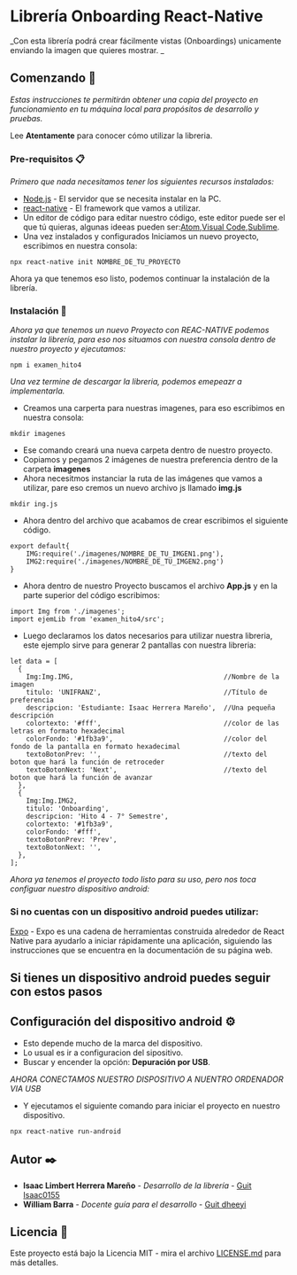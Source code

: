 # Librería Onboarding React-Native

_Con esta librería podrá crear fácilmente vistas (Onboardings) unicamente enviando la imagen que quieres mostrar. _

## Comenzando 🚀

_Estas instrucciones te permitirán obtener una copia del proyecto en funcionamiento en tu máquina local para propósitos de desarrollo y pruebas._

Lee **Atentamente** para conocer cómo utilizar la libreria.


### Pre-requisitos 📋

_Primero que nada necesitamos tener los siguientes recursos instalados:_
* [Node.js](https://nodejs.org/es/download/) - El servidor que se necesita instalar en la PC.
* [react-native](https://www.npmjs.com/package/react-native) - El framework que vamos a utilizar.
* Un editor de código para editar nuestro código, este editor puede ser el que tú quieras, algunas ideeas pueden ser:[Atom](https://atom.io/),[Visual Code](https://code.visualstudio.com/download),[Sublime](https://www.sublimetext.com/3).
* Una vez instalados y configurados Iniciamos un nuevo proyecto, escribimos en nuestra consola:
```
npx react-native init NOMBRE_DE_TU_PROYECTO
```
Ahora ya que tenemos eso listo, podemos continuar la instalación de la librería.

### Instalación 🔧

_Ahora ya que tenemos un nuevo Proyecto con REAC-NATIVE podemos instalar la librería, para eso nos situamos con nuestra consola dentro de nuestro proyecto y ejecutamos:_

```
npm i examen_hito4
```

_Una vez termine de descargar la libreria, podemos emepeazr a implementarla._

* Creamos una carperta para nuestras imagenes, para eso escribimos en nuestra consola:
```
mkdir imagenes
```
* Ese comando creará una nueva carpeta dentro de nuestro proyecto.
* Copiamos y pegamos 2 imágenes de nuestra preferencia dentro de la carpeta **imagenes**
* Ahora necesitmos instanciar la ruta de las imágenes que vamos a utilizar, pare eso cremos un nuevo archivo js llamado **img.js**
```
mkdir ing.js
```
* Ahora dentro del archivo que acabamos de crear escribimos el siguiente código.
```
export default{
    IMG:require('./imagenes/NOMBRE_DE_TU_IMGEN1.png'),
    IMG2:require('./imagenes/NOMBRE_DE_TU_IMGEN2.png')    
}
```
* Ahora dentro de nuestro Proyecto buscamos el archivo **App.js** y en la parte superior del código escribimos:
```
import Img from './imagenes';
import ejemLib from 'examen_hito4/src';
```
* Luego declaramos los datos necesarios para utilizar nuestra libreria, este ejemplo sirve para generar 2 pantallas con nuestra libreria:
```
let data = [
  {
    Img:Img.IMG,                                      //Nombre de la imagen
    titulo: 'UNIFRANZ',                               //Título de preferencia
    descripcion: 'Estudiante: Isaac Herrera Mareño',  //Una pequeña descripción
    colortexto: '#fff',                               //color de las letras en formato hexadecimal
    colorFondo: '#1fb3a9',                            //color del fondo de la pantalla en formato hexadecimal
    textoBotonPrev: '',                               //texto del boton que hará la función de retroceder
    textoBotonNext: 'Next',                           //texto del boton que hará la función de avanzar
  },
  {
    Img:Img.IMG2,
    titulo: 'Onboarding',
    descripcion: 'Hito 4 - 7° Semestre',
    colortexto: '#1fb3a9',
    colorFondo: '#fff',
    textoBotonPrev: 'Prev',
    textoBotonNext: '',
  },
];
```

_Ahora ya tenemos el proyecto todo listo para su uso, pero nos toca configuar nuestro dispositivo android:_

### Si no cuentas con un dispositivo android puedes utilizar:

[Expo](https://expo.io/) - Expo es una cadena de herramientas construida alrededor de React Native para ayudarlo a iniciar rápidamente una aplicación, siguiendo las instrucciones que se encuentra en la documentación de su página web.

## Si tienes un dispositivo android puedes seguir con estos pasos
## Configuración del dispositivo android ⚙️

* Esto depende mucho de la marca del dispositivo.
* Lo usual es ir a configuracion del sipositivo.
* Buscar y encender la opción: **Depuración por USB**.


_AHORA CONECTAMOS NUESTRO DISPOSITIVO A NUENTRO ORDENADOR VIA USB_

* Y ejecutamos el siguiente comando para iniciar el proyecto en nuestro dispositivo.
```
npx react-native run-android
```

## Autor ✒️

* **Isaac Limbert Herrera Mareño** - *Desarrollo de la librería* - [Guit Isaac0155](https://github.com/Isaac0155)
* **William Barra** - *Docente guía para el desarrollo* - [Guit dheeyi](https://github.com/dheeyi)

## Licencia 📄

Este proyecto está bajo la Licencia MIT - mira el archivo [LICENSE.md](LICENSE.md) para más detalles.
